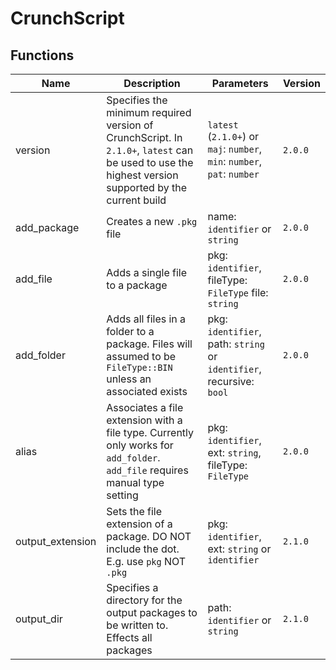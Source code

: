 ﻿# CrunchScript

## Functions
| Name | Description | Parameters | Version |
| ---- | ----------- | ---------- | ------- |
| version | Specifies the minimum required version of CrunchScript. In `2.1.0+`, `latest` can be used to use the highest version supported by the current build | `latest` (`2.1.0+`) or `maj`: `number`, `min`: `number`, `pat`: `number` | `2.0.0` |
| add_package | Creates a new `.pkg` file | name: `identifier` or `string` | `2.0.0` |
| add_file | Adds a single file to a package | pkg: `identifier`, fileType: `FileType` file: `string` | `2.0.0` |
| add_folder | Adds all files in a folder to a package. Files will assumed to be `FileType::BIN` unless an associated exists | pkg: `identifier`, path: `string` or `identifier`, recursive: `bool`  | `2.0.0` |
| alias | Associates a file extension with a file type. Currently only works for `add_folder`. `add_file` requires manual type setting | pkg: `identifier`, ext: `string`, fileType: `FileType` | `2.0.0` |
| output_extension | Sets the file extension of a package. DO NOT include the dot. E.g. use `pkg` NOT `.pkg` | pkg: `identifier`, ext: `string` or `identifier` | `2.1.0` |
| output_dir | Specifies a directory for the output packages to be written to. Effects all packages | path: `identifier` or `string` | `2.1.0` |